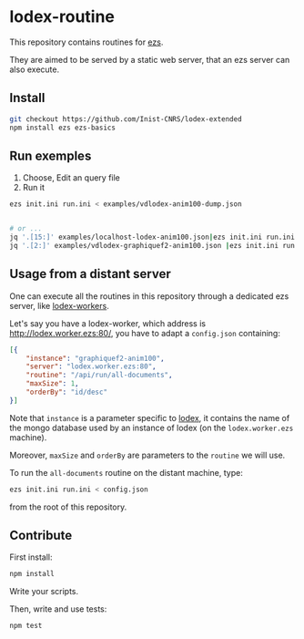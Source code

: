 # lodex-routine

This repository contains routines for [ezs](https://github.com/touv/node-ezs).

They are aimed to be served by a static web server, that an ezs server can also execute.

## Install

```bash
git checkout https://github.com/Inist-CNRS/lodex-extended
npm install ezs ezs-basics
```

## Run exemples

1. Choose, Edit an query file
2. Run it

```bash
ezs init.ini run.ini < examples/vdlodex-anim100-dump.json


# or ...
jq '.[15:]' examples/localhost-lodex-anim100.json|ezs init.ini run.ini|jq .
jq '.[2:]' examples/vdlodex-graphiquef2-anim100.json |ezs init.ini run.ini|jq .
```

## Usage from a distant server

One can execute all the routines in this repository through a dedicated ezs
server, like [lodex-workers](https://github.com/Inist-CNRS/lodex-workers).

Let's say you have a lodex-worker, which address is
<http://lodex.worker.ezs:80/>, you have to adapt a `config.json` containing:

```json
[{
    "instance": "graphiquef2-anim100",
    "server": "lodex.worker.ezs:80",
    "routine": "/api/run/all-documents",
    "maxSize": 1,
    "orderBy": "id/desc"
}]
```

Note that `instance` is a parameter specific to
[lodex](https://github.com/Inist-CNRS/lodex), it contains the name of the mongo
database used by an instance of lodex (on the `lodex.worker.ezs` machine).

Moreover, `maxSize` and `orderBy` are parameters to the `routine` we will use.

To run the `all-documents` routine on the distant machine, type:

```bash
ezs init.ini run.ini < config.json
```

from the root of this repository.

## Contribute

First install:

```bash
npm install
```

Write your scripts.

Then, write and use tests:

```bash
npm test
```

